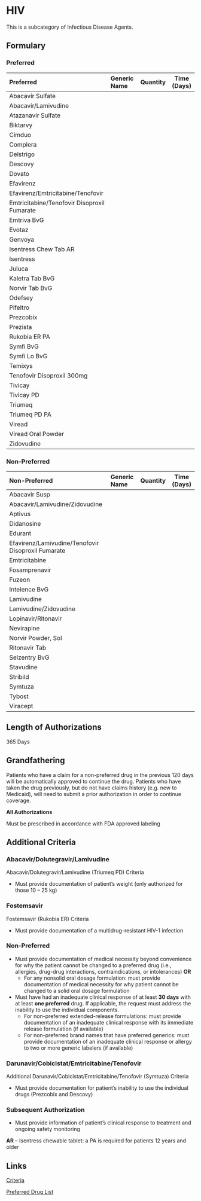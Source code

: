 # HIV

This is a subcategory of Infectious Disease Agents.

## Formulary

### Preferred

| Preferred                                   | Generic Name | Quantity | Time (Days) |
| :------------------------------------------ | :----------- | :------: | :---------: |
| Abacavir Sulfate                            |              |          |             |
| Abacavir/Lamivudine                         |              |          |             |
| Atazanavir Sulfate                          |              |          |             |
| Biktarvy                                    |              |          |             |
| Cimduo                                      |              |          |             |
| Complera                                    |              |          |             |
| Delstrigo                                   |              |          |             |
| Descovy                                     |              |          |             |
| Dovato                                      |              |          |             |
| Efavirenz                                   |              |          |             |
| Efavirenz/Emtricitabine/Tenofovir           |              |          |             |
| Emtricitabine/Tenofovir Disoproxil Fumarate |              |          |             |
| Emtriva BvG                                 |              |          |             |
| Evotaz                                      |              |          |             |
| Genvoya                                     |              |          |             |
| Isentress Chew Tab AR                       |              |          |             |
| Isentress                                   |              |          |             |
| Juluca                                      |              |          |             |
| Kaletra Tab BvG                             |              |          |             |
| Norvir Tab BvG                              |              |          |             |
| Odefsey                                     |              |          |             |
| Pifeltro                                    |              |          |             |
| Prezcobix                                   |              |          |             |
| Prezista                                    |              |          |             |
| Rukobia ER PA                               |              |          |             |
| Symfi BvG                                   |              |          |             |
| Symfi Lo BvG                                |              |          |             |
| Temixys                                     |              |          |             |
| Tenofovir Disoproxil 300mg                  |              |          |             |
| Tivicay                                     |              |          |             |
| Tivicay PD                                  |              |          |             |
| Triumeq                                     |              |          |             |
| Triumeq PD PA                               |              |          |             |
| Viread                                      |              |          |             |
| Viread Oral Powder                          |              |          |             |
| Zidovudine                                  |              |          |             |

### Non-Preferred

| Non-Preferred                                      | Generic Name | Quantity | Time (Days) |
| :------------------------------------------------- | :----------- | :------: | :---------: |
| Abacavir Susp                                      |              |          |             |
| Abacavir/Lamivudine/Zidovudine                     |              |          |             |
| Aptivus                                            |              |          |             |
| Didanosine                                         |              |          |             |
| Edurant                                            |              |          |             |
| Efavirenz/Lamivudine/Tenofovir Disoproxil Fumarate |              |          |             |
| Emtricitabine                                      |              |          |             |
| Fosamprenavir                                      |              |          |             |
| Fuzeon                                             |              |          |             |
| Intelence BvG                                      |              |          |             |
| Lamivudine                                         |              |          |             |
| Lamivudine/Zidovudine                              |              |          |             |
| Lopinavir/Ritonavir                                |              |          |             |
| Nevirapine                                         |              |          |             |
| Norvir Powder, Sol                                 |              |          |             |
| Ritonavir Tab                                      |              |          |             |
| Selzentry BvG                                      |              |          |             |
| Stavudine                                          |              |          |             |
| Stribild                                           |              |          |             |
| Symtuza                                            |              |          |             |
| Tybost                                             |              |          |             |
| Viracept                                           |              |          |             |

## Length of Authorizations

365 Days

## Grandfathering

Patients who have a claim for a non-preferred drug in the previous 120 days will be automatically approved to continue the drug. Patients who have taken the drug previously, but do not have claims history (e.g. new to Medicaid), will need to submit a prior authorization in order to continue coverage.

**All Authorizations**

Must be prescribed in accordance with FDA approved labeling

## Additional Criteria

### Abacavir/Dolutegravir/Lamivudine

Abacavir/Dolutegravir/Lamivudine (Triumeq PD) Criteria

-   Must provide documentation of patient’s weight (only authorized for those 10 – 25 kg)

### Fostemsavir

Fostemsavir (Rukobia ER) Criteria

-   Must provide documentation of a multidrug-resistant HIV-1 infection

### Non-Preferred

-   Must provide documentation of medical necessity beyond convenience for why the patient cannot be changed to a preferred drug (i.e., allergies, drug-drug interactions, contraindications, or intolerances) **OR**
    -   For any nonsolid oral dosage formulation: must provide documentation of medical necessity for why patient cannot be changed to a solid oral dosage formulation
-   Must have had an inadequate clinical response of at least **30 days** with at least **one preferred** drug. If applicable, the request must address the inability to use the individual components.
    -   For non-preferred extended-release formulations: must provide documentation of an inadequate clinical response with its immediate release formulation (if available)
    -   For non-preferred brand names that have preferred generics: must provide documentation of an inadequate clinical response or allergy to two or more generic labelers (if available)

### Darunavir/Cobicistat/Emtricitabine/Tenofovir

Additional Darunavir/Cobicistat/Emtricitabine/Tenofovir (Symtuza) Criteria

-   Must provide documentation for patient’s inability to use the individual drugs (Prezcobix and Descovy)

### Subsequent Authorization

-   Must provide information of patient’s clinical response to treatment and ongoing safety monitoring

**AR** – Isentress chewable tablet: a PA is required for patients 12 years and older

## Links

[Criteria](https://pharmacy.medicaid.ohio.gov/sites/default/files/20221001_UPDL_Criteria_APPROVED.pdf#page=81)

[Preferred Drug List](https://pharmacy.medicaid.ohio.gov/sites/default/files/20221001_UPDL_APPROVED_.pdf#page=27)
